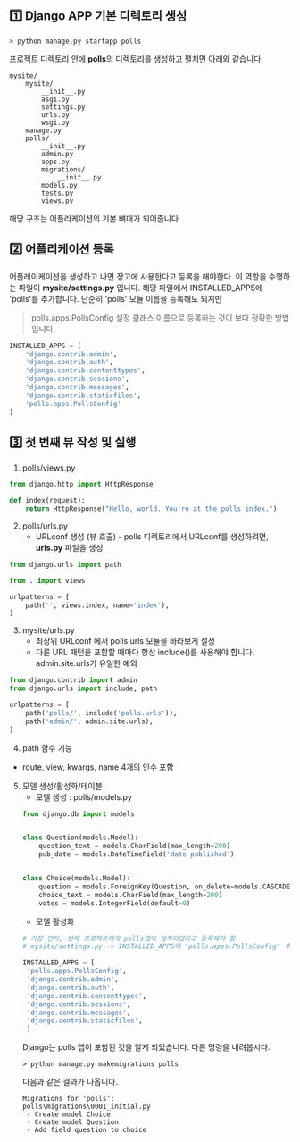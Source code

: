 ## :one: Django APP 기본 디렉토리 생성 

~~~commandline
> python manage.py startapp polls
~~~
프로젝트 디렉토리 안에 **polls**의 디렉토리를 생성하고 펼치면 아래와 같습니다.
~~~
mysite/
    mysite/
        __init__.py
        asgi.py
        settings.py
        urls.py
        wsgi.py
    manage.py
    polls/
        __init__.py
        admin.py
        apps.py
        migrations/
            __init__.py
        models.py
        tests.py
        views.py
~~~
해당 구조는 어플리케이션의 기본 뼈대가 되어줍니다.

## :two: 어플리케이션 등록
어플레이케이션을 생성하고 나면 장고에 사용한다고 등록을 해야한다. 이 역할을 수행하는 파일이 
**mysite/settings.py** 입니다. 해당 파일에서 INSTALLED_APPS에 'polls'를 추가합니다.
단순히 'polls' 모듈 이름을 등록해도 되지만 
> polls.apps.PollsConfig 설정 클래스 이름으로 등록하는 것이 보다 정확한 방법입니다.
~~~python
INSTALLED_APPS = [
    'django.contrib.admin',
    'django.contrib.auth',
    'django.contrib.contenttypes',
    'django.contrib.sessions',
    'django.contrib.messages',
    'django.contrib.staticfiles',
    'polls.apps.PollsConfig'
]
~~~

## :three: 첫 번째 뷰 작성 및 실행
1. polls/views.py
~~~python
from django.http import HttpResponse

def index(request):
    return HttpResponse("Hello, world. You're at the polls index.")
~~~

2. polls/urls.py
    - URLconf 생성 (뷰 호출) - polls 디렉토리에서 URLconf를 생성하려면, **urls.py** 파일을 생성
~~~python
from django.urls import path

from . import views

urlpatterns = [
    path('', views.index, name='index'),
]
~~~

3. mysite/urls.py
    - 최상위 URLconf 에서 polls.urls 모듈을 바라보게 설정
    - 다른 URL 패턴을 포함할 때마다 항상 include()를 사용해야 합니다. admin.site.urls가 유일한 예외
~~~python
from django.contrib import admin
from django.urls import include, path

urlpatterns = [
    path('polls/', include('polls.urls')),
    path('admin/', admin.site.urls),
]
~~~

4. path 함수 기능
- route, view, kwargs, name 4개의 인수 포함


5. 모델 생성/활성화/테이블 
    - 모델 생성 : polls/models.py
    ~~~python
    from django.db import models
    
    
    class Question(models.Model):
        question_text = models.CharField(max_length=200)
        pub_date = models.DateTimeField('date published')
    
    
    class Choice(models.Model):
        question = models.ForeignKey(Question, on_delete=models.CASCADE)
        choice_text = models.CharField(max_length=200)
        votes = models.IntegerField(default=0)
    ~~~
   - 모델 활성화
   ~~~python
   # 가장 먼저, 현재 프로젝트에게 polls앱이 설치되었다고 등록해야 함.
   # mysite/settings.py -> INSTALLED_APPS에 'polls.apps.PollsConfig' 추가
   
   INSTALLED_APPS = [
    'polls.apps.PollsConfig',
    'django.contrib.admin',
    'django.contrib.auth',
    'django.contrib.contenttypes',
    'django.contrib.sessions',
    'django.contrib.messages',
    'django.contrib.staticfiles',
    ]
   ~~~
   Django는 polls 앱이 포함된 것을 알게 되었습니다. 다른 명령을 내려봅시다.
   ~~~commandline
   > python manage.py makemigrations polls
   ~~~
   다음과 같은 결과가 나옵니다.
   ~~~commandline
   Migrations for 'polls':
   polls\migrations\0001_initial.py
    - Create model Choice
    - Create model Question
    - Add field question to choice
   ~~~